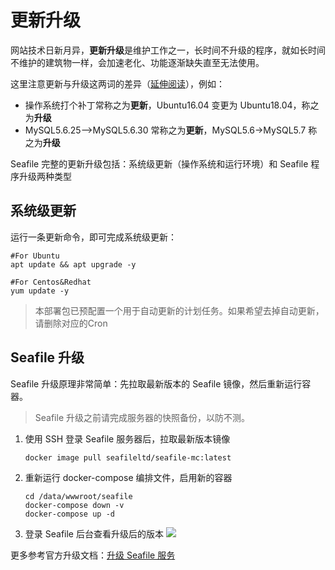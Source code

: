 # 更新升级

网站技术日新月异，**更新升级**是维护工作之一，长时间不升级的程序，就如长时间不维护的建筑物一样，会加速老化、功能逐渐缺失直至无法使用。  

这里注意更新与升级这两词的差异（[延伸阅读](https://support.websoft9.com/docs/faq/zh/tech-upgrade.html#更新-vs-升级)），例如：
- 操作系统打个补丁常称之为**更新**，Ubuntu16.04 变更为 Ubuntu18.04，称之为**升级**
- MySQL5.6.25-->MySQL5.6.30 常称之为**更新**，MySQL5.6->MySQL5.7 称之为**升级**

Seafile 完整的更新升级包括：系统级更新（操作系统和运行环境）和 Seafile 程序升级两种类型

## 系统级更新

运行一条更新命令，即可完成系统级更新：

``` shell
#For Ubuntu
apt update && apt upgrade -y

#For Centos&Redhat
yum update -y
```
> 本部署包已预配置一个用于自动更新的计划任务。如果希望去掉自动更新，请删除对应的Cron


## Seafile 升级

Seafile 升级原理非常简单：先拉取最新版本的 Seafile 镜像，然后重新运行容器。

> Seafile 升级之前请完成服务器的快照备份，以防不测。

1. 使用 SSH 登录 Seafile 服务器后，拉取最新版本镜像
   ```
   docker image pull seafileltd/seafile-mc:latest
   ```
2. 重新运行 docker-compose 编排文件，启用新的容器
    ```
    cd /data/wwwroot/seafile 
    docker-compose down -v
    docker-compose up -d
    ```
3. 登录 Seafile 后台查看升级后的版本
   ![](https://libs.websoft9.com/Websoft9/DocsPicture/zh/seafile/seafile-aboutversion-websoft9.png)

更多参考官方升级文档：[升级 Seafile 服务](https://cloud.seafile.com/published/seafile-manual-cn/docker/%E7%94%A8Docker%E9%83%A8%E7%BD%B2Seafile.md#user-content-%E5%8D%87%E7%BA%A7%20Seafile%20%E6%9C%8D%E5%8A%A1)